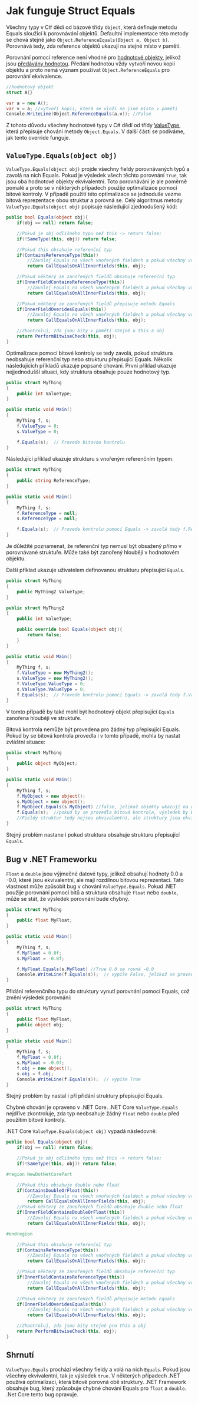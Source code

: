 # Jak funguje Struct Equals

Všechny typy v C# dědí od bázové třídy ``Object``, která definuje metodu Equals sloužící k porovnávání objektů.
Defaultní implementace této metody se chová stejně jako ``Object.ReferenceEquals(Object a, Object b)``. Porovnává
tedy, zda reference objektů ukazují na stejné místo v paměti.

Porovnání pomocí reference není vhodné pro [hodnotové objekty](https://docs.microsoft.com/cs-cz/dotnet/csharp/language-reference/keywords/struct), jelikož jsou [předávány hodnotou](https://www.mathwarehouse.com/programming/passing-by-value-vs-by-reference-visual-explanation.php). Předání hodnotou vždy vytvoří novou kopii objektu a proto nemá význam používat ``Object.ReferenceEquals`` pro porovnání ekvivalence.

```csharp
//hodnotový objekt
struct A{}

var a = new A();
var v = a; //vytvoří kopii, která se uloží na jiné místo v paměti
Console.WriteLine(Object.ReferenceEquals(a,v)); //False
```

Z tohoto důvodu všechny hodnotové typy v C# dědí od třídy [ValueType](https://github.com/dotnet/coreclr/blob/master/src/System.Private.CoreLib/src/System/ValueType.cs), která přepisuje chování metody ``Object.Equals``. V další části se podíváme, jak tento override funguje.

## ``ValueType.Equals(object obj)``

``ValueType.Equals(object obj)`` projde všechny fieldy porovnávaných typů a zavolá na nich Equals.
Pokud je výsledek všech těchto porovnání ``True``, tak jsou oba hodnotové objekty ekvivalentní.
Toto porovnávání je ale poměrně pomalé a proto se v některých případech použije optimalizace pomocí bitové kontroly. V případě použití této optimalizace se jednoduše vezme bitová reprezentace obou struktur a porovná se.
Celý algoritmus metody ``ValueType.Equals(object obj)`` popisuje následující zjednodušený kód:

```csharp
public bool Equals(object obj){
    if(obj == null) return false;

    //Pokud je obj odlišného typu než this -> return false;
    if(!SameType(this, obj)) return false;

    //Pokud this obsahuje referenční typ
    if(ContainsReferenceType(this))
        //Zavolej Equals na všech vnořených fieldech a pokud všechny vrátí true, vrať true
        return CallEqualsOnAllInnerFields(this, obj);

    //Pokud některý ze zanořených fieldů obsahuje referenční typ
    if(InnerFieldContainsReferenceType(this))
        //Zavolej Equals na všech vnořených fieldech a pokud všechny vrátí true, vrať true
        return CallEqualsOnAllInnerFields(this, obj);

    //Pokud některý ze zanořených fieldů přepisuje metodu Equals
    if(InnerFieldOveridesEquals(this))
        //Zavolej Equals na všech vnořených fieldech a pokud všechny vrátí true, vrať true
        return CallEqualsOnAllInnerFields(this, obj);

    //Zkontroluj, zda jsou bity v paměti stejné u this a obj
    return PerformBitwiseCheck(this, obj);
}
```

Optimalizace pomocí bitové kontroly se tedy zavolá, pokud struktura neobsahuje referenční typ nebo strukturu přepisující Equals. Několik následujících příkladů ukazuje popsané chování. První příklad ukazuje nejjednodušší situaci, kdy struktura obsahuje pouze hodnotový typ.

```csharp
public struct MyThing
{
    public int ValueType;
}

public static void Main()
{
    MyThing f, s;
    f.ValueType = 0;
    s.ValueType = 0;

    f.Equals(s);  // Provede bitovou kontrolu
}
```

Následující příklad ukazuje strukturu s vnořeným referenčním typem.

```csharp
public struct MyThing
{
    public string ReferenceType;
}

public static void Main()
{
    MyThing f, s;
    f.ReferenceType = null;
    s.ReferenceType = null;

    f.Equals(s);  // Provede kontrolu pomocí Equals -> zavolá tedy f.ReferenceType.Equals(s.ReferenceType);
}
```

Je důležité poznamenat, že referenční typ nemusí být obsažený přímo v porovnávané struktuře. Může také být zanořený hlouběji v hodnotovém objektu.

Další příklad ukazuje uživatelem definovanou strukturu přepisující `Equals`.

```csharp
public struct MyThing
{
    public MyThing2 ValueType;
}

public struct MyThing2
{
    public int ValueType;

    public override bool Equals(object obj){
        return false;
    }
}

public static void Main()
{
    MyThing f, s;
    f.ValueType = new MyThing2();
    s.ValueType = new MyThing2();
    f.ValueType.ValueType = 0;
    s.ValueType.ValueType = 0;
    f.Equals(s);  // Provede kontrolu pomocí Equals -> zavolá tedy f.ValueType.Equals(s.ValueType);
}
```

V tomto případě by také mohl být hodnotový objekt přepisující `Equals` zanořena hlouběji ve struktuře.

Bitová kontrola nemůže být provedena pro žádný typ přepisující Equals. Pokud by se bitová kontrola provedla i v tomto případě, mohla by nastat zvláštní situace:

```csharp
public struct MyThing
{
    public object MyObject;
}

public static void Main()
{
    MyThing f, s;
    f.MyObject = new object();
    s.MyObject = new object();
    f.MyObject.Equals(s.MyObject) //false, jelikož objekty ukazují na odlišná místa v paměti
    f.Equals(s);  //pokud by se provedla bitová kontrola, výsledek by byl true
    //Fieldy struktur tedy nejsou ekvivalentní, ale struktury jsou ekvivalentní.
}
```

Stejný problém nastane i pokud struktura obsahuje strukturu přepisující `Equals`.

## Bug v .NET Frameworku

``Float`` a ``double`` jsou výjmečné datové typy, jelikož obsahují hodnoty 0.0 a -0.0, které jsou ekvivalentní, ale mají rozdílnou bitovou reprezentaci. Tato vlastnost může způsobit bug v chování ``ValueType.Equals``. Pokud .NET použije porovnání pomocí bitů a struktura obsahuje ``float`` nebo ``double``, může se stát, že výsledek porovnání bude chybný.

```csharp
public struct MyThing
{
    public float MyFloat;
}

public static void Main()
{
    MyThing f, s;
    f.MyFloat = 0.0f;
    s.MyFloat = -0.0f;

    f.MyFloat.Equals(s.MyFloat) //True 0.0 se rovná -0.0
    Console.WriteLine(f.Equals(s));  // vypíše False, jelikož se provede bitová kontrola
}
```

Přidání referenčního typu do struktury vynutí porovnání pomocí Equals, což změní výsledek porovnání:

```csharp
public struct MyThing
{
    public float MyFloat;
    public object obj;
}

public static void Main()
{
    MyThing f, s;
    f.MyFloat = 0.0f;
    s.MyFloat = -0.0f;
    f.obj = new object();
    s.obj = f.obj;
    Console.WriteLine(f.Equals(s));  // vypíše True
}
```

Stejný problém by nastal i při přidání struktury přepisující Equals.

Chybné chování je opraveno v .NET Core. .NET Core ``ValueType.Equals`` nejdříve zkontroluje, zda typ neobsahuje žádný `float` nebo `double` před použitím bitové kontroly.

.NET Core ``ValueType.Equals(object obj)`` vypadá následovně:

```csharp
public bool Equals(object obj){
    if(obj == null) return false;

    //Pokud je obj odlišného typu než this -> return false;
    if(!SameType(this, obj)) return false;

#region NewDotNetCorePart

    //Pokud this obsahuje double nebo float
    if(ContainsDoubleOrFloat(this))
        //Zavolej Equals na všech vnořených fieldech a pokud všechny vrátí true, vrať true
        return CallEqualsOnAllInnerFields(this, obj);
    //Pokud některý ze zanořených fieldů obsahuje double nebo float
    if(InnerFieldContainsDoubleOrFloat(this))
        //Zavolej Equals na všech vnořených fieldech a pokud všechny vrátí true, vrať true
        return CallEqualsOnAllInnerFields(this, obj);

#endregion

    //Pokud this obsahuje referenční typ
    if(ContainsReferenceType(this))
        //Zavolej Equals na všech vnořených fieldech a pokud všechny vrátí true, vrať true
        return CallEqualsOnAllInnerFields(this, obj);

    //Pokud některý ze zanořených fieldů obsahuje referenční typ
    if(InnerFieldContainsReferenceType(this))
        //Zavolej Equals na všech vnořených fieldech a pokud všechny vrátí true, vrať true
        return CallEqualsOnAllInnerFields(this, obj);

    //Pokud některý ze zanořených fieldů přepisuje metodu Equals
    if(InnerFieldOveridesEquals(this))
        //Zavolej Equals na všech vnořených fieldech a pokud všechny vrátí true, vrať true
        return CallEqualsOnAllInnerFields(this, obj);

    //Zkontroluj, zda jsou bity stejné pro this a obj
    return PerformBitwiseCheck(this, obj);
}
```

## Shrnutí

`ValueType.Equals` prochází všechny fieldy a volá na nich `Equals`. Pokud jsou všechny ekvivalentní, tak je výsledek `true`. V některých případech .NET používá optimalizaci, která bitově porovná obě struktury. .NET Framework obsahuje bug, který způsobuje chybné chování Equals pro `float` a `double`. .Net Core tento bug opravuje.
